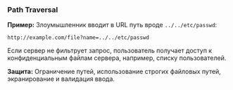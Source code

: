 ### **Path Traversal**

**Пример:** Злоумышленник вводит в URL путь вроде `../../etc/passwd`:

```http
http://example.com/file?name=../../etc/passwd
```

Если сервер не фильтрует запрос, пользователь получает доступ к конфиденциальным файлам сервера, например, списку пользователей.

**Защита:** Ограничение путей, использование строгих файловых путей, экранирование и валидация ввода.